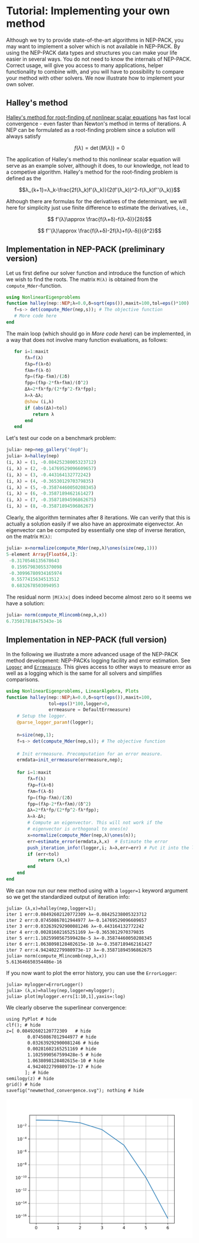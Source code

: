 # Tutorial: Implementing your own method

Although we try to provide state-of-the-art algorithms
in NEP-PACK, you may want to implement a solver
which is not available in NEP-PACK.
By using the NEP-PACK data types and structures
you can make your life easier in several ways.
You do not need to know the internals of NEP-PACK.
Correct usage, will give you access to many applications,
helper functionality to combine with,
and you will have to possibility to compare your method
with other solvers.
We now illustrate how to implement your
own solver.

## Halley's method

[Halley's method for root-finding of nonlinear scalar equations](https://en.wikipedia.org/wiki/Halley%27s_method)
has fast local convergence - even faster
than Newton's method in terms of iterations.
A NEP can be formulated as a
root-finding problem since a solution will always
satisfy
```math
f(λ)=\det(M(λ))=0
```
The application of Halley's method to this nonlinear scalar equation
will serve as an example solver, although it does, to our
knowledge, not lead to a competive algorithm.
Halley's method for the root-finding problem is
defined as the
```math
λ_{k+1}=λ_k-\frac{2f(λ_k)f'(λ_k)}{2(f'(λ_k))^2-f(λ_k)f''(λ_k)}
```
Although there are formulas for the
derivatives of the determinant, we will here for
simplicity just use finite difference to
estimate the derivatives, i.e.,
```math
 f'(λ)\approx \frac{f(λ+δ)-f(λ-δ)}{2δ}
```
```math
 f''(λ)\approx \frac{f(λ+δ)-2f(λ)+f(λ-δ)}{δ^2}
```
## Implementation in NEP-PACK (preliminary version)

Let us first define our solver function
and introduce the function of which we wish to find the roots.
The matrix ``M(λ)`` is obtained from the
`compute_Mder`-function.
```julia
using NonlinearEigenproblems
function halley(nep::NEP;λ=0.0,δ=sqrt(eps()),maxit=100,tol=eps()*100)
   f=s-> det(compute_Mder(nep,s)); # The objective function
   # More code here
end
```
The main loop (which should go in *More code here*) can be implemented,
in a way that does not involve many function
evaluations, as follows:
```julia
   for i=1:maxit
       fλ=f(λ)
       fλp=f(λ+δ)
       fλm=f(λ-δ)
       fp=(fλp-fλm)/(2δ)
       fpp=(fλp-2*fλ+fλm)/(δ^2)
       Δλ=2*fλ*fp/(2*fp^2-fλ*fpp);
       λ=λ-Δλ;
       @show (i,λ)
       if (abs(Δλ)<tol)
          return λ
       end
   end
```
Let's test our code on a benchmark problem:
```julia
julia> nep=nep_gallery("dep0");
julia> λ=halley(nep)
(i, λ) = (1, -0.08425238005323712)
(i, λ) = (2, -0.14769529096609657)
(i, λ) = (3, -0.443164132772242)
(i, λ) = (4, -0.3653012970379835)
(i, λ) = (5, -0.35874460050208345)
(i, λ) = (6, -0.3587189462161427)
(i, λ) = (7, -0.35871894596862675)
(i, λ) = (8, -0.3587189459686267)
```
Clearly, the algorithm terminates after 8 iterations.
We can verify that this is actually
a solution easily if we also
have an approximate eigenvector. An eigenvector
can be computed by essentially one step of inverse iteration,
on the matrix ``M(λ)``:
```julia
julia> x=normalize(compute_Mder(nep,λ)\ones(size(nep,1)))
5-element Array{Float64,1}:
 -0.3170546135678643
  0.15957983055370098
 -0.30996780934165974
  0.5577415634513512
  0.6832678503094953
```
The residual norm  ``|M(λ)x|`` does indeed become almost zero
so it seems we have a solution:
```julia
julia> norm(compute_Mlincomb(nep,λ,x))
6.735017818475343e-16
```

## Implementation in NEP-PACK (full version)

In the following we illustrate a more advanced
usage of the NEP-PACK method development:
NEP-PACKs logging facility  and error estimation.
See [`Logger`](logger.md) and [`Errmeasure`](errmeasure.md). This gives access
to other ways to measure error as well as a logging
which is the same for all solvers and simplifies
comparisons.

```julia
using NonlinearEigenproblems, LinearAlgebra, Plots
function halley(nep::NEP;λ=0.0,δ=sqrt(eps()),maxit=100,
                tol=eps()*100,logger=0,
                errmeasure = DefaultErrmeasure)
    # Setup the logger.
    @parse_logger_param!(logger);
    
    n=size(nep,1);
    f=s-> det(compute_Mder(nep,s)); # The objective function

    # Init errmeasure. Precomputation for an error measure.
    ermdata=init_errmeasure(errmeasure,nep);

    for i=1:maxit
        fλ=f(λ)
        fλp=f(λ+δ)
        fλm=f(λ-δ)
        fp=(fλp-fλm)/(2δ)
        fpp=(fλp-2*fλ+fλm)/(δ^2)
        Δλ=2*fλ*fp/(2*fp^2-fλ*fpp);
        λ=λ-Δλ;
        # Compute an eigenvector. This will not work if the
        # eigenvector is orthogonal to ones(n)
        x=normalize(compute_Mder(nep,λ)\ones(n));
        err=estimate_error(ermdata,λ,x)  # Estimate the error
        push_iteration_info!(logger,i; λ=λ,err=err) # Put it into the log
        if (err<tol)
            return (λ,x)
        end
    end
end
```

We can now run our new method using with a `logger=1` keyword
argument
so we get the standardized output of iteration info:
```julia-repl
julia> (λ,x)=halley(nep,logger=1);
iter 1 err:0.08492602120772309 λ=-0.08425238005323712
iter 2 err:0.07450867012944977 λ=-0.14769529096609657
iter 3 err:0.032639292900081246 λ=-0.443164132772242
iter 4 err:0.00281602165251169 λ=-0.3653012970379835
iter 5 err:1.1025990567599428e-5 λ=-0.35874460050208345
iter 6 err:1.0638098128402615e-10 λ=-0.3587189462161427
iter 7 err:4.942402279980973e-17 λ=-0.35871894596862675
julia> norm(compute_Mlincomb(nep,λ,x))
5.613646650354486e-16
```
If you now want to plot the error history,
you can use the `ErrorLogger`:
```julia-repl
julia> mylogger=ErrorLogger()
julia> (λ,x)=halley(nep,logger=mylogger);
julia> plot(mylogger.errs[1:10,1],yaxis=:log)
```
We clearly observe the superlinear convergence:
```@example
using PyPlot # hide
clf(); # hide
z=[ 0.08492602120772309   # hide
        0.07450867012944977 # hide
        0.032639292900081246 # hide
        0.00281602165251169 # hide
        1.1025990567599428e-5 # hide
        1.0638098128402615e-10 # hide
        4.942402279980973e-17 # hide
       ]; # hide
semilogy(z) # hide
grid() # hide
savefig("newmethod_convergence.svg"); nothing # hide
```
![](newmethod_convergence.svg)
